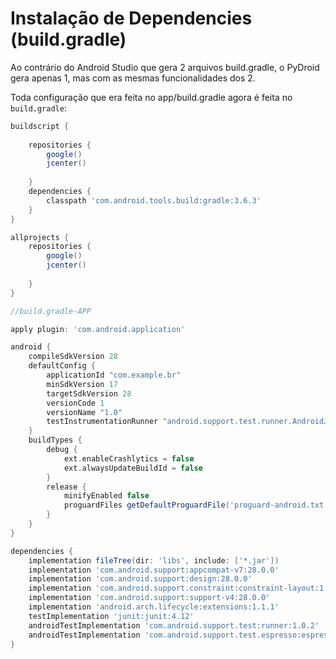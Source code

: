 # Instalação de Dependencies (build.gradle)

Ao contrário do Android Studio que gera 2 arquivos build.gradle, o PyDroid gera apenas 1, mas com as mesmas funcionalidades dos 2.

Toda configuração que era feita no app/build.gradle agora é feita no ```build.gradle```:

``` gradle
buildscript {
    
    repositories {
        google()
        jcenter()
        
    }
    dependencies {
        classpath 'com.android.tools.build:gradle:3.6.3'
    }
}

allprojects {
    repositories {
        google()
        jcenter()
        
    }
}

//build.gradle-APP

apply plugin: 'com.android.application'

android {
    compileSdkVersion 28
    defaultConfig {
        applicationId "com.example.br"
        minSdkVersion 17
        targetSdkVersion 28
        versionCode 1
        versionName "1.0"
        testInstrumentationRunner "android.support.test.runner.AndroidJUnitRunner"
    }
    buildTypes {
        debug {
            ext.enableCrashlytics = false
            ext.alwaysUpdateBuildId = false
        }
        release {
            minifyEnabled false
            proguardFiles getDefaultProguardFile('proguard-android.txt'), 'proguard-rules.pro'
        }
    }
}

dependencies {
    implementation fileTree(dir: 'libs', include: ['*.jar'])
    implementation 'com.android.support:appcompat-v7:28.0.0'
    implementation 'com.android.support:design:28.0.0'
    implementation 'com.android.support.constraint:constraint-layout:1.1.3'
    implementation 'com.android.support:support-v4:28.0.0'
    implementation 'android.arch.lifecycle:extensions:1.1.1'
    testImplementation 'junit:junit:4.12'
    androidTestImplementation 'com.android.support.test:runner:1.0.2'
    androidTestImplementation 'com.android.support.test.espresso:espresso-core:3.0.2'
}
```
